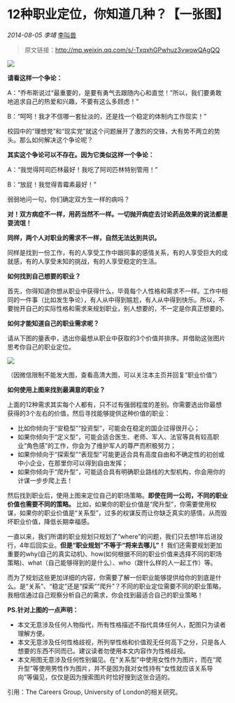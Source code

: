 # 12种职业定位，你知道几种？【一张图】

*2014-08-05* *李靖* [李叫兽](https://mp.weixin.qq.com/s?__biz=MzA5NTMxOTczOA==&mid=200381812&idx=1&sn=200c86e4a07609bede0b3632f00d5201&scene=21&key=001aea40565292e6ff8a4ceb966e966baa23eb86c2ba2ab189d9a6ed78006c0af12677e41836a33bae4358a43cab550901292cada3be58ecc0fd64e6bed2b8b8d4a23e50af16db97c1537b7b0f8adb56&ascene=7&uin=MjQwNzMxODYwNQ%3D%3D&devicetype=Windows+8&version=6203005d&pass_ticket=xOhI1VQDG%2FzwbhWgqYvgjLhswwNIUGjt8DUL4fp00EDxCVadhAwYny0MJ9B2H%2Fmr&winzoom=1.125##)

> 原文链接：http://mp.weixin.qq.com/s/-TxqxhGPwhuz3vwowQAgQQ

![](./_image/2017-02-13-16-29-15.jpg)


**请看这样一个争论：**

A：“乔布斯说过“最重要的，是要有勇气去跟随内心和直觉！”所以，我们要勇敢地追求自己的热爱和兴趣，不要有这么多顾虑！”

B：“呵呵！我才不信哪一套扯淡的，还是找一个稳定的体制内工作现实！”

校园中的“理想党”和“现实党”就这个问题展开了激烈的交锋，大有势不两立的势头。那么如何解决这个争论呢？

**其实这个争论可以不存在。因为它类似这样一个争论：**

A：“我觉得阿司匹林最好！我吃了阿司匹林特别管用！”

B：“放屁！我觉得青霉素最好！”

弱弱地问一句，你们确定双方生一样的病吗？

**对！双方病症不一样，用药当然不一样。一切抛开病症去讨论药品效果的说法都是耍流氓！**

**同样，两个人对职业的需求不一样，自然无法达到共识。**

同样是找到一份工作，有的人享受工作中跟同事的感情关系，有的人享受巨大的成就感，有的人享受未知的挑战，有的人享受稳定的生活。

**如何找到自己想要的职业？**

首先，你得知道你想从职业中获得什么，毕竟每个人性格和需求不一样。工作中相同的一件事（比如发生争论），有人从中得到尴尬，有人从中得到快乐。所以，不要抛开自己的实际性格和需求来规划职业，别人想要的，不一定是你真正想要的。

**如何才能知道自己的职业需求呢？**

请从下图的量表中，选出你最想从职业中获取的3个价值并排序。并借助这张图片思考你自己的职业定位。

![](./_image/2017-02-13-16-31-34.jpg)


（因微信限制不能发大图，查看高清大图，可以关注本主页并回复“职业价值”）

**如何使用上图来找到最满意的职业？**

上面的12种需求其实每个人都有，只不过有强弱程度的差别。你需要选出你最想获得的3个左右的价值，然后寻找能够提供这种价值的职业：

- 比如你倾向于“安稳型”“投资型”，可能会在稳定的国企过得很开心；
- 如果你倾向于“定义型”，可能会适合医生、老师、军人、法官等具有较高职业“角色感”的工作，你会为了维护军人的尊严而积极努力；
- 如果你倾向于“探索型”“表现型”可能更适合具有高度自由和不确定性的初创或中小企业，在那里你可以得到自由发挥；
- 如果你倾向于“爬升型”，可能适合具有明确职业路线的大型机构，你会用你的计谋一步步爬上去！

然后找到职业后，使用上图来定位自己的职场策略。**即使在同一公司，不同的职业价值也需要不同的策略。** 比如，如果你的职业价值是“爬升型”，你需要使用权谋，如果你的职业价值是“关系型”，过多的权谋反而让你缺乏真实的感情，从而毁坏职业价值，降低长期幸福感。

一直以来，我们所谓的职业规划只规划了“where”的问题，我们只去想1年后进投行，4年后回实业。**但是“职业规划”不等于“将来去哪儿”！** 我们还需要规划更加重要的why(自己的真实动机)、how(如何根据不同的职业价值来选择不同的职场策略)、what（自己能够得到的是什么）、who（跟什么样的人一起工作）等。

而为了规划这些更加详细的内容，你需要了解一份职业能够提供给你的到底是什么。是“关系”、“稳定”还是“探索”“爬升”？不同的职业定位需要不同的职业策略，我相信通过自己观察分析自己的需求，你会找到最适合自己的职业策略！

**PS.针对上图的一点声明：**

- 本文无意涉及任何人物指代，所有性格描述不指代具体任何人，配图只为读者理解方便。
- 本文无意涉及任何性格歧视，所列举性格和价值观无任何高下之分，只是各人想要的东西不同而已。建议读者勿使用本文内容作为性格歧视。
- 本文用图无意涉及任何性别偏见。在“关系型”中使用女性作为图片，而在“爬升型”等使用男性作为图片，并不是因为我对女性持有“女性就应该关系导向”等偏见，仅仅是因为搜索图片时恰好搜到这张合适的。

引用：The Careers Group, University of London的相关研究。
